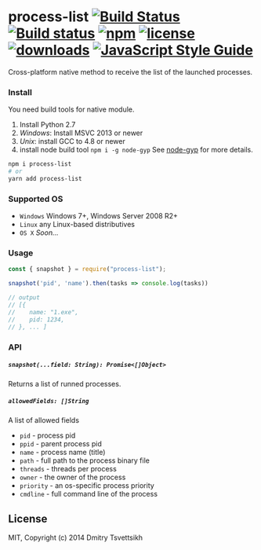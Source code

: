 # process-list [![Build Status](https://travis-ci.org/reklatsmasters/node-process-list.svg?branch=master)](https://travis-ci.org/reklatsmasters/node-process-list) [![Build status](https://ci.appveyor.com/api/projects/status/oy0sbnie2a0d5hou?svg=true)](https://ci.appveyor.com/project/ReklatsMasters/node-process-list) [![npm](https://img.shields.io/npm/v/process-list.svg)](https://npmjs.org/package/process-list) [![license](https://img.shields.io/npm/l/process-list.svg)](https://npmjs.org/package/process-list) [![downloads](https://img.shields.io/npm/dm/process-list.svg)](https://npmjs.org/package/process-list) [![JavaScript Style Guide](https://img.shields.io/badge/code_style-standard-brightgreen.svg)](https://standardjs.com)

Cross-platform native method to receive the list of the launched processes.

### Install
You need build tools for native module.

1. Install Python 2.7
2. _Windows_: Install MSVC 2013 or newer
3. _Unix_: install GCC to 4.8 or newer
4. install node build tool `npm i -g node-gyp` See [node-gyp](https://npmjs.org/package/node-gyp) for more details.

```bash
npm i process-list
# or
yarn add process-list
```

### Supported OS

* `Windows` Windows 7+, Windows Server 2008 R2+
* `Linux` any Linux-based distributives
* `OS X` *Soon...*

### Usage
```js
const { snapshot } = require("process-list");

snapshot('pid', 'name').then(tasks => console.log(tasks))

// output
// [{
//    name: "1.exe",
//    pid: 1234,
// }, ... ]
```

### API

##### `snapshot(...field: String): Promise<[]Object>`
Returns a list of runned processes.

##### `allowedFields: []String`
A list of allowed fields

* `pid` - process pid
* `ppid` - parent process pid
* `name` - process name (title)
* `path` - full path to the process binary file
* `threads` - threads per process
* `owner` - the owner of the process
* `priority` - an os-specific process priority
* `cmdline` - full command line of the process

## License

MIT, Copyright (c) 2014 Dmitry Tsvettsikh
